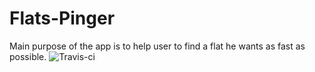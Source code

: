 # Flats-Pinger
Main purpose of the app is to help user to find a flat he wants as fast as possible. 
![Travis-ci](https://travis-ci.org/netcosports/Astrolabe.svg?branch=master)
